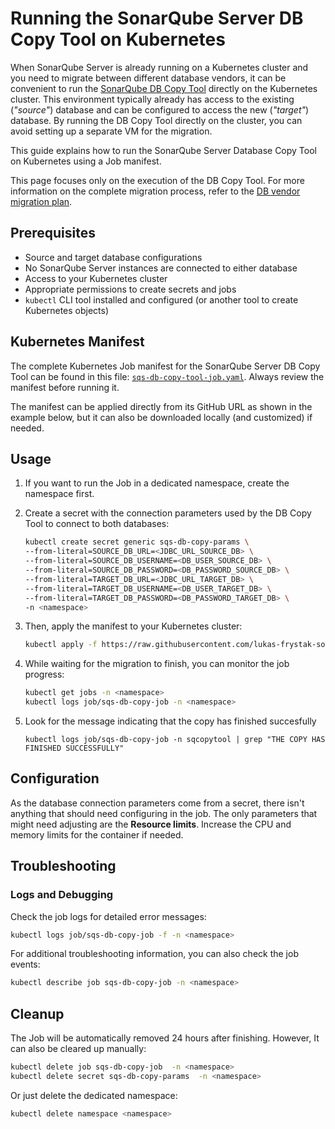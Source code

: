 # Running the SonarQube Server DB Copy Tool on Kubernetes

When SonarQube Server is already running on a Kubernetes cluster and you need to migrate between different database vendors, it can be convenient to run the [SonarQube DB Copy Tool](https://docs.sonarsource.com/sonarqube-server/server-update-and-maintenance/maintenance/sonarqube-db-copy-tool) directly on the Kubernetes cluster. This environment typically already has access to the existing (*"source"*) database and can be configured to access the new (*"target"*) database. By running the DB Copy Tool directly on the cluster, you can avoid setting up a separate VM for the migration.

This guide explains how to run the SonarQube Server Database Copy Tool on Kubernetes using a Job manifest.

This page focuses only on the execution of the DB Copy Tool. For more information on the complete migration process, refer to the [DB vendor migration plan](db-copy-plan.md).

## Prerequisites

- Source and target database configurations
- No SonarQube Server instances are connected to either database
- Access to your Kubernetes cluster
- Appropriate permissions to create secrets and jobs
- `kubectl` CLI tool installed and configured (or another tool to create Kubernetes objects)

## Kubernetes Manifest

The complete Kubernetes Job manifest for the SonarQube Server DB Copy Tool can be found in this file: [`sqs-db-copy-tool-job.yaml`](../examples/kubernetes/manifests/sqs-db-copy-tool-job.yaml). Always review the manifest before running it.

The manifest can be applied directly from its GitHub URL as shown in the example below, but it can also be downloaded locally (and customized) if needed.

## Usage

1. If you want to run the Job in a dedicated namespace, create the namespace first.

2. Create a secret with the connection parameters used by the DB Copy Tool to connect to both databases:

    ```bash
    kubectl create secret generic sqs-db-copy-params \
    --from-literal=SOURCE_DB_URL=<JDBC_URL_SOURCE_DB> \
    --from-literal=SOURCE_DB_USERNAME=<DB_USER_SOURCE_DB> \
    --from-literal=SOURCE_DB_PASSWORD=<DB_PASSWORD_SOURCE_DB> \
    --from-literal=TARGET_DB_URL=<JDBC_URL_TARGET_DB> \
    --from-literal=TARGET_DB_USERNAME=<DB_USER_TARGET_DB> \
    --from-literal=TARGET_DB_PASSWORD=<DB_PASSWORD_TARGET_DB> \
    -n <namespace>
    ```

3. Then, apply the manifest to your Kubernetes cluster:

    ```bash
    kubectl apply -f https://raw.githubusercontent.com/lukas-frystak-sonarsource/sonarqube-server-guides/refs/heads/main/examples/kubernetes/manifests/sqs-db-copy-tool-job.yaml -n <namespace>
    ```

4. While waiting for the migration to finish, you can monitor the job progress:

    ```bash
    kubectl get jobs -n <namespace>
    kubectl logs job/sqs-db-copy-job -n <namespace>
    ```
5. Look for the message indicating that the copy has finished succesfully

    ```
    kubectl logs job/sqs-db-copy-job -n sqcopytool | grep "THE COPY HAS FINISHED SUCCESSFULLY"
    ```

## Configuration

As the database connection parameters come from a secret, there isn't anything that should need configuring in the job. The only parameters that might need adjusting are the **Resource limits**. Increase the CPU and memory limits for the container if needed.

## Troubleshooting

### Logs and Debugging

Check the job logs for detailed error messages:

```bash
kubectl logs job/sqs-db-copy-job -f -n <namespace>
```

For additional troubleshooting information, you can also check the job events:

```bash
kubectl describe job sqs-db-copy-job -n <namespace>
```

## Cleanup

The Job will be automatically removed 24 hours after finishing. However, It can also be cleared up manually:

```bash
kubectl delete job sqs-db-copy-job  -n <namespace>
kubectl delete secret sqs-db-copy-params  -n <namespace>
```

Or just delete the dedicated namespace:
```bash
kubectl delete namespace <namespace>
```
